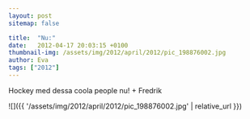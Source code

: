 ```yaml
---
layout: post
sitemap: false

title:  "Nu:"
date:   2012-04-17 20:03:15 +0100
thumbnail-img: /assets/img/2012/april/2012/pic_198876002.jpg
author: Eva
tags: ["2012"]
---
```


Hockey med dessa coola people nu! + Fredrik

![]({{ '/assets/img/2012/april/2012/pic_198876002.jpg'  | relative_url }})

